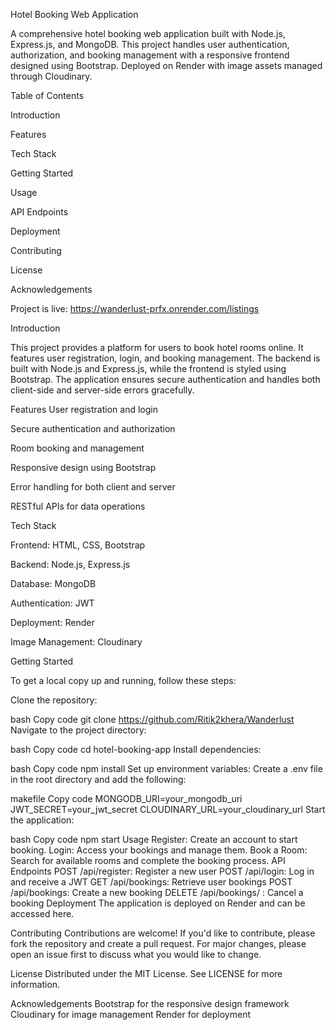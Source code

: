 Hotel Booking Web Application

A comprehensive hotel booking web application built with Node.js, Express.js, and MongoDB. This project handles user authentication, authorization, and booking management with a responsive frontend designed using Bootstrap. Deployed on Render with image assets managed through Cloudinary.

Table of Contents 

Introduction

Features

Tech Stack

Getting Started

Usage

API Endpoints

Deployment

Contributing

License

Acknowledgements

Project is live: https://wanderlust-prfx.onrender.com/listings

Introduction

This project provides a platform for users to book hotel rooms online. It features user registration, login, and booking management. The backend is built with Node.js and Express.js, while the frontend is styled using Bootstrap. The application ensures secure authentication and handles both client-side and server-side errors gracefully.

Features
User registration and login

Secure authentication and authorization

Room booking and management

Responsive design using Bootstrap

Error handling for both client and server

RESTful APIs for data operations

Tech Stack

Frontend: HTML, CSS, Bootstrap

Backend: Node.js, Express.js

Database: MongoDB

Authentication: JWT

Deployment: Render

Image Management: Cloudinary

Getting Started

To get a local copy up and running, follow these steps:

Clone the repository:

bash
Copy code
git clone https://github.com/Ritik2khera/Wanderlust
Navigate to the project directory:

bash
Copy code
cd hotel-booking-app
Install dependencies:

bash
Copy code
npm install
Set up environment variables:
Create a .env file in the root directory and add the following:

makefile
Copy code
MONGODB_URI=your_mongodb_uri
JWT_SECRET=your_jwt_secret
CLOUDINARY_URL=your_cloudinary_url
Start the application:

bash
Copy code
npm start
Usage
Register: Create an account to start booking.
Login: Access your bookings and manage them.
Book a Room: Search for available rooms and complete the booking process.
API Endpoints
POST /api/register: Register a new user
POST /api/login: Log in and receive a JWT
GET /api/bookings: Retrieve user bookings
POST /api/bookings: Create a new booking
DELETE /api/bookings/
: Cancel a booking
Deployment
The application is deployed on Render and can be accessed here.

Contributing
Contributions are welcome! If you'd like to contribute, please fork the repository and create a pull request. For major changes, please open an issue first to discuss what you would like to change.

License
Distributed under the MIT License. See LICENSE for more information.

Acknowledgements
Bootstrap for the responsive design framework
Cloudinary for image management
Render for deployment
